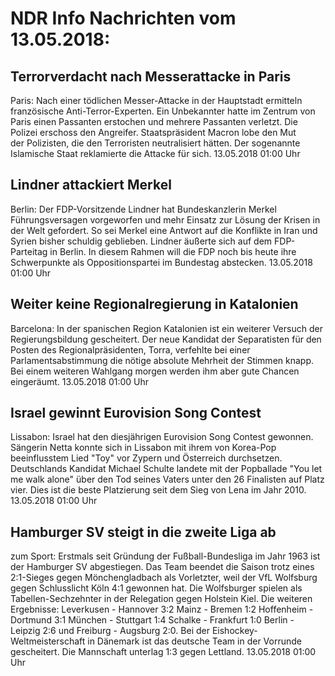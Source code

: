# NDR Info Nachrichten vom 13.05.2018:


## Terrorverdacht nach Messerattacke in Paris
Paris: Nach einer tödlichen Messer-Attacke in der Hauptstadt ermitteln französische Anti-Terror-Experten. Ein Unbekannter hatte im Zentrum von Paris einen Passanten erstochen und mehrere Passanten verletzt. Die Polizei erschoss den Angreifer. Staatspräsident Macron lobe den Mut der Polizisten, die den Terroristen neutralisiert hätten. Der sogenannte Islamische Staat reklamierte die Attacke für sich. 13.05.2018 01:00 Uhr 

## Lindner attackiert Merkel
Berlin: Der FDP-Vorsitzende Lindner hat Bundeskanzlerin Merkel Führungsversagen vorgeworfen und mehr Einsatz zur Lösung der Krisen in der Welt gefordert. So sei Merkel eine Antwort auf die Konflikte in Iran und Syrien bisher schuldig geblieben. Lindner äußerte sich auf dem FDP-Parteitag in Berlin. In diesem Rahmen will die FDP noch bis heute ihre Schwerpunkte als Oppositionspartei im Bundestag abstecken. 13.05.2018 01:00 Uhr 

## Weiter keine Regionalregierung in Katalonien
Barcelona: In der spanischen Region Katalonien ist ein weiterer Versuch der Regierungsbildung gescheitert. Der neue Kandidat der Separatisten für den Posten des Regionalpräsidenten, Torra, verfehlte bei einer Parlamentsabstimmung die nötige absolute Mehrheit der Stimmen knapp. Bei einem weiteren Wahlgang morgen werden ihm aber gute Chancen eingeräumt. 13.05.2018 01:00 Uhr 

## Israel gewinnt Eurovision Song Contest
Lissabon: Israel hat den diesjährigen Eurovision Song Contest gewonnen. Sängerin Netta konnte sich in Lissabon mit ihrem von Korea-Pop beeinflusstem Lied "Toy" vor Zypern und Österreich durchsetzen. Deutschlands Kandidat Michael Schulte landete mit der Popballade "You let me walk alone" über den Tod seines Vaters unter den 26 Finalisten auf Platz vier. Dies ist die beste Platzierung seit dem Sieg von Lena im Jahr 2010. 13.05.2018 01:00 Uhr 

## Hamburger SV steigt in die zweite Liga ab
zum Sport: 	Erstmals seit Gründung der Fußball-Bundesliga im Jahr 1963 ist der Hamburger SV abgestiegen. Das Team beendet die Saison trotz eines 2:1-Sieges gegen Mönchengladbach als Vorletzter, weil der VfL Wolfsburg gegen Schlusslicht Köln 4:1 gewonnen hat. Die Wolfsburger spielen als Tabellen-Sechzehnter in der Relegation gegen Holstein Kiel. Die weiteren Ergebnisse:
Leverkusen - Hannover  3:2
Mainz - Bremen  1:2
Hoffenheim - Dortmund   3:1
München - Stuttgart   1:4
Schalke - Frankfurt  1:0
Berlin - Leipzig 2:6  und
Freiburg - Augsburg 2:0. Bei der Eishockey-Weltmeisterschaft in Dänemark ist das deutsche Team in der Vorrunde gescheitert. Die Mannschaft unterlag 1:3 gegen Lettland. 13.05.2018 01:00 Uhr 
